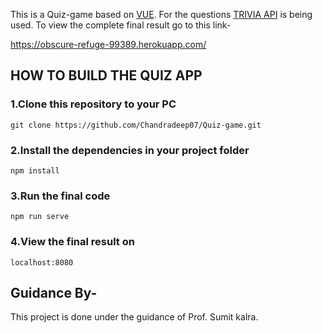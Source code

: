 
This is a Quiz-game based on [VUE](https://vuejs.org/).
For the questions [TRIVIA API](https://opentdb.com/api_config.php) is being used.
To view the complete final result go to this link-

https://obscure-refuge-99389.herokuapp.com/

## HOW TO BUILD THE QUIZ APP

### 1.Clone this repository to your PC
```
git clone https://github.com/Chandradeep07/Quiz-game.git

```
### 2.Install the dependencies in your project folder
```
npm install

```
### 3.Run the final code
```
npm run serve

```
### 4.View the final result on
``` 
localhost:8080

```

## Guidance By-
This project is done under the guidance of Prof. Sumit kalra.






